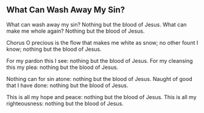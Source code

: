 ## What Can Wash Away My Sin?

What can wash away my sin? 
Nothing but the blood of Jesus. 
What can make me whole again? 
Nothing but the blood of Jesus. 

Chorus
O precious is the flow 
that makes me white as snow; 
no other fount I know; 
nothing but the blood of Jesus. 

For my pardon this I see: 
nothing but the blood of Jesus. 
For my cleansing this my plea: 
nothing but the blood of Jesus.

Nothing can for sin atone: 
nothing but the blood of Jesus. 
Naught of good that I have done: 
nothing but the blood of Jesus.

This is all my hope and peace: 
nothing but the blood of Jesus. 
This is all my righteousness: 
nothing but the blood of Jesus.